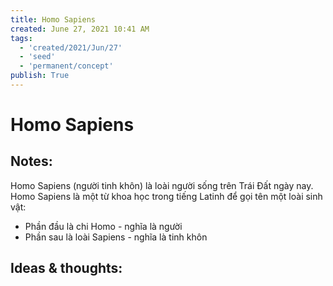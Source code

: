 ```yaml
---
title: Homo Sapiens
created: June 27, 2021 10:41 AM
tags:
  - 'created/2021/Jun/27'
  - 'seed'
  - 'permanent/concept'
publish: True
---
```

# Homo Sapiens

## Notes:
Homo Sapiens (người tinh khôn) là loài người sống trên Trái Đất ngày nay. Homo Sapiens là một từ khoa học trong tiếng Latinh để gọi tên một loài sinh vật:

- Phần đầu là chi Homo - nghĩa là người
- Phần sau là loài Sapiens - nghĩa là tinh khôn

## Ideas & thoughts:

